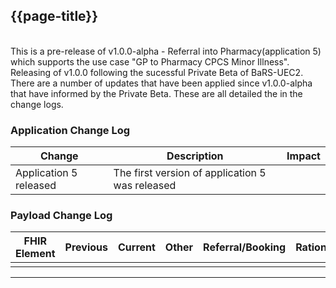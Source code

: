 <div class="bars-blg-expander">
<div class="bars-blg-expander-entry" id="v1.0.0-alpha">

## {{page-title}}

<br>
This is a pre-release of v1.0.0-alpha - Referral into Pharmacy(application 5) which supports the use case "GP to Pharmacy CPCS Minor Illness". 

<br>
Releasing of v1.0.0 following the sucessful Private Beta of BaRS-UEC2. There are a number of updates that have been applied since v1.0.0-alpha that have informed by the Private Beta. These are all detailed the in the change logs. 
<br>


### Application Change Log


| Change                                    | Description                                     | Impact                                                                  | 
|-------------------------------------------|-------------------------------------------------|-------------------------------------------------------------------------|
| Application 5 released                    | The first version of application 5 was released |                                                                         |

### Payload Change Log


| FHIR Element                                         | Previous | Current    | Other   | Referral/Booking | Rationale                                                                                       |  Impact  |
|------------------------------------------------------|----------|------------|---------|------------------|-------------------------------------------------------------------------------------------------|----------|
|                                                      |          |            |         |                  |                                                                                                 |          |


</div>
</div>

<hr>
<br>